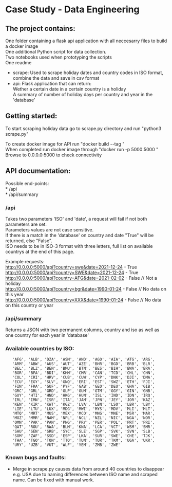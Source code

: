 # Case Study - Data Engineering

## The project contains:  
One folder containing a flask api application with all neccesarry files to build a docker image  
One additional Python script for data collection.  
Two notebooks used when prototyping the scripts  
One readme  

* scrape: Used to scrape holiday dates and country codes in ISO format, combine the data and save in csv format  
* api: Flask application that can return:  
	   Wether a certain date in a certain country is a holiday  
	   A summary of number of holiday days per country and year in the 'database'  
 
## Getting started:  
To start scraping holiday data go to scrape.py directory and run "python3 scrape.py"  

To create docker image for API run "docker build --tag <NAME> <PATH>"  
When completed run docker image through "docker run -p 5000:5000 <NAME>"  
Browse to 0.0.0.0:5000 to check connectivity  


## API documentation:  
Possible end-points:  
	* /api  
	* /api/summary  

### /api  
Takes two parameters 'ISO' and 'date', a request will fail if not both parameters are set.  
Parameters values are not case sensitive.  
If there is a match in the 'database' on country and date "True" will be returned, else "False".  
ISO needs to be in ISO-3 format with three letters, full list on available countrys at the end of this page.  

Example requests:  
http://0.0.0.0:5000/api?country=swe&date=2021-12-24 - True  
http://0.0.0.0:5000/api?country=SWE&date=2021-12-24	- True  
http://0.0.0.0:5000/api?country=AFG&date=2021-02-02	- False // Not a holiday  
http://0.0.0.0:5000/api?country=bgr&date=1990-01-24 - False // No data on this year  
http://0.0.0.0:5000/api?country=XXX&date=1990-01-24 - False // No data on this country or year  

### /api/summary  
Returns a JSON with two permanent columns, country and iso as well as one country for each year in 'database'  


### Available countries by ISO:  
	   'AFG', 'ALB', 'DZA', 'ASM', 'AND', 'AGO', 'AIA', 'ATG', 'ARG',  
       'ARM', 'ABW', 'AUS', 'AUT', 'AZE', 'BHR', 'BGD', 'BRB', 'BLR',  
       'BEL', 'BLZ', 'BEN', 'BMU', 'BTN', 'BES', 'BIH', 'BWA', 'BRA',  
       'BGR', 'BFA', 'BDI', 'KHM', 'CMR', 'CAN', 'TCD', 'CHL', 'CHN',  
       'COL', 'CRI', 'HRV', 'CUB', 'CUW', 'CYP', 'DNK', 'DJI', 'DMA',  
       'ECU', 'EGY', 'SLV', 'GNQ', 'ERI', 'EST', 'SWZ', 'ETH', 'FJI',  
       'FIN', 'FRA', 'GUF', 'PYF', 'GAB', 'GEO', 'DEU', 'GHA', 'GIB',  
       'GRC', 'GRL', 'GRD', 'GLP', 'GUM', 'GTM', 'GGY', 'GIN', 'GNB',  
       'GUY', 'HTI', 'HND', 'HKG', 'HUN', 'ISL', 'IND', 'IDN', 'IRQ',  
       'IRL', 'IMN', 'ISR', 'ITA', 'JAM', 'JPN', 'JEY', 'JOR', 'KAZ',  
       'KEN', 'KIR', 'KWT', 'KGZ', 'LVA', 'LBN', 'LSO', 'LBR', 'LBY',  
       'LIE', 'LTU', 'LUX', 'MDG', 'MWI', 'MYS', 'MDV', 'MLI', 'MLT',  
       'MTQ', 'MRT', 'MUS', 'MEX', 'MCO', 'MNG', 'MNE', 'MSR', 'MAR',  
       'MOZ', 'MMR', 'NAM', 'NPL', 'NCL', 'NZL', 'NIC', 'NGA', 'NOR',  
       'OMN', 'PAK', 'PAN', 'PNG', 'PRY', 'PER', 'POL', 'PRT', 'PRI',  
       'QAT', 'ROU', 'RWA', 'BLM', 'KNA', 'LCA', 'VCT', 'WSM', 'SMR',  
       'SAU', 'SEN', 'SRB', 'SYC', 'SLE', 'SGP', 'SVK', 'SVN', 'SLB',  
       'SOM', 'ZAF', 'SSD', 'ESP', 'LKA', 'SUR', 'SWE', 'CHE', 'TJK',  
       'THA', 'TGO', 'TON', 'TTO', 'TUN', 'TUR', 'TKM', 'UGA', 'UKR',  
       'URY', 'UZB', 'VUT', 'WLF', 'YEM', 'ZMB', 'ZWE'  


### Known bugs and faults:  
* Merge in scrape.py causes data from around 40 countries to disappear e.g. USA due to naming differences between ISO name and scraped name. Can be fixed with manual work.  

